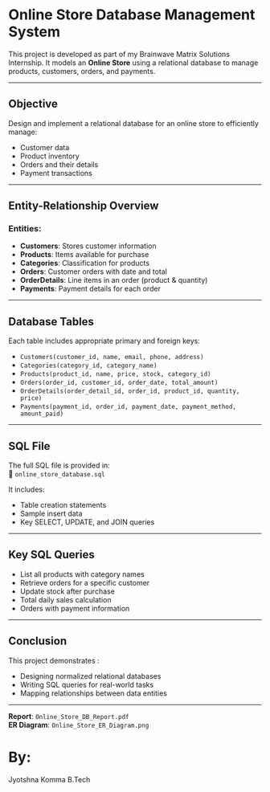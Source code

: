 #  Online Store Database Management System

This project is developed as part of my Brainwave Matrix Solutions Internship. It models an **Online Store** using a relational database to manage products, customers, orders, and payments.

---

##  Objective
Design and implement a relational database for an online store to efficiently manage:
- Customer data
- Product inventory
- Orders and their details
- Payment transactions

---

##  Entity-Relationship Overview

### Entities:
- **Customers**: Stores customer information
- **Products**: Items available for purchase
- **Categories**: Classification for products
- **Orders**: Customer orders with date and total
- **OrderDetails**: Line items in an order (product & quantity)
- **Payments**: Payment details for each order


---

##  Database Tables

Each table includes appropriate primary and foreign keys:
- `Customers(customer_id, name, email, phone, address)`
- `Categories(category_id, category_name)`
- `Products(product_id, name, price, stock, category_id)`
- `Orders(order_id, customer_id, order_date, total_amount)`
- `OrderDetails(order_detail_id, order_id, product_id, quantity, price)`
- `Payments(payment_id, order_id, payment_date, payment_method, amount_paid)`

---

##  SQL File

The full SQL file is provided in:  
📄 `online_store_database.sql`

It includes:
- Table creation statements
- Sample insert data
- Key SELECT, UPDATE, and JOIN queries

---

##  Key SQL Queries

- List all products with category names
- Retrieve orders for a specific customer
- Update stock after purchase
- Total daily sales calculation
- Orders with payment information

---

##  Conclusion

This project demonstrates :
- Designing normalized relational databases
- Writing SQL queries for real-world tasks
- Mapping relationships between data entities

---

 **Report**: `Online_Store_DB_Report.pdf`  
 **ER Diagram**: `Online_Store_ER_Diagram.png`

# By:
Jyotshna Komma
B.Tech 
